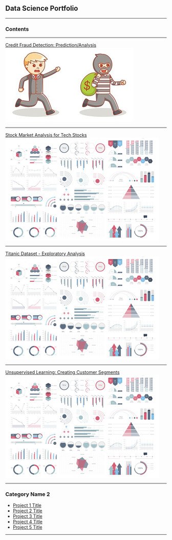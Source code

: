 ## Data Science Portfolio
---

### Contents
---
[Credit Fraud Detection: Prediction/Analysis](https://github.com/JermaineV/JermaineV.github.io/blob/fc48ca331614d97e21ecbb0b9786914bff1364a7/credit_fraud_detection.ipynb.ipynb)
<img src="images/money-bag-thief-eps-vector_csp35493988.jpg?raw=true"/>

---
[Stock Market Analysis for Tech Stocks](/pdf/sample_presentation.pdf)
<img src="images/dummy_thumbnail.jpg?raw=true"/>

---
[Titanic Dataset - Exploratory Analysis](http://example.com/)
<img src="images/dummy_thumbnail.jpg?raw=true"/>

---
[Unsupervised Learning: Creating Customer Segments](http://example.com/)
<img src="images/dummy_thumbnail.jpg?raw=true"/>

---

### Category Name 2

- [Project 1 Title](http://example.com/)
- [Project 2 Title](http://example.com/)
- [Project 3 Title](http://example.com/)
- [Project 4 Title](http://example.com/)
- [Project 5 Title](http://example.com/)

---





